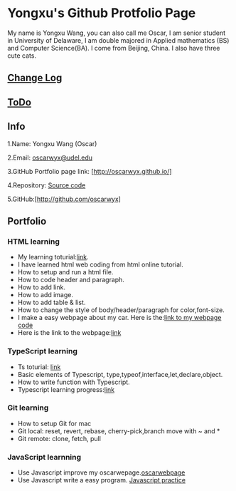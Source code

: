# Yongxu's Github Protfolio Page
My name is Yongxu Wang, you can also call me Oscar, I am senior student in University of Delaware, I am double majored in Applied mathematics (BS) and Computer Science(BA). I come from Beijing, China. I also have three cute cats. 

## [Change Log](https://github.com/oscarwyx/oscarwyx.github.io/blob/main/ChangLog.md)

## [ToDo](https://github.com/oscarwyx/oscarwyx.github.io/blob/main/ToDo_List.md)

## Info
1.Name: Yongxu Wang (Oscar)

2.Email: oscarwyx@udel.edu

3.GitHub Portfolio page link: [http://oscarwyx.github.io/]

4.Repository: [Source code](http://github.com/oscarwyx/oscarwyx.github.io)

5.GitHub:[http://github.com/oscarwyx]


## Portfolio
### HTML learning
* My learning toturial:[link](https://www.w3schools.com/html/html_blocks.asp).
* I have learned html web coding from html online tutorial.
* How to setup and run a html file.
* How to code header and paragraph.
* How to add link. 
* How to add image.
* How to add table & list.
* How to change the style of body/header/paragraph for color,font-size.
* I make a easy webpage about my car. Here is the:[link to my webpage code](https://github.com/oscarwyx/oscarwyx.github.io/blob/main/oscarwebpage.html)
* Here is the link to the webpage:[link](https://oscarwyx.github.io/oscarwebpage.html)
### TypeScript learning
* Ts toturial: [link](https://www.typescriptlang.org/docs/handbook/typescript-in-5-minutes-oop.html)
* Basic elements of Typescript, type,typeof,interface,let,declare,object.
* How to write function with Typescript.
* Typescript learning progress:[link](https://github.com/oscarwyx/oscarwyx.github.io/blob/main/TSlearning.ts)
### Git learning
* How to setup Git for mac
* Git local: reset, revert, rebase, cherry-pick,branch move with ~ and *
* Git remote: clone, fetch, pull
### JavaScript learnning
* Use Javascript improve my oscarwepage.[oscarwebpage](https://oscarwyx.github.io/oscarwebpage.html)
* Use Javascript write a easy program. [Javascript practice](https://oscarwyx.github.io/jspractice.html)

